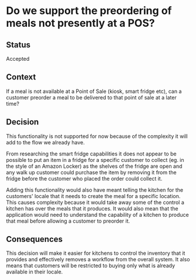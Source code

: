 # Do we support the preordering of meals not presently at a POS?

## Status
Accepted

## Context
If a meal is not available at a Point of Sale (kiosk, smart fridge etc), can a customer preorder a meal to be delivered to that point of sale at a later time?

## Decision
This functionality is not supported for now because of the complexity it will add to the flow we already have. 

From researching the smart fridge capabilities it does not appear to be possible to put an item in a fridge for a specific customer to collect (eg. in the style of an Amazon Locker) as the shelves of the fridge are open and any walk up customer could purchase the item by removing it from the fridge before the customer who placed the order could collect it.

Adding this functionality would also have meant telling the kitchen for the customers' locale that it needs to create the meal for a specific location. This causes complexity because it would take away some of the control a kitchen has over the meals that it produces. It would also mean that the application would need to understand the capability of a kitchen to produce that meal before allowing a customer to preorder it.

## Consequences
This decision will make it easier for kitchens to control the inventory that it provides and effectively removes a workflow from the overall system.
It also means that customers will be restricted to buying only what is already available in their locale.

